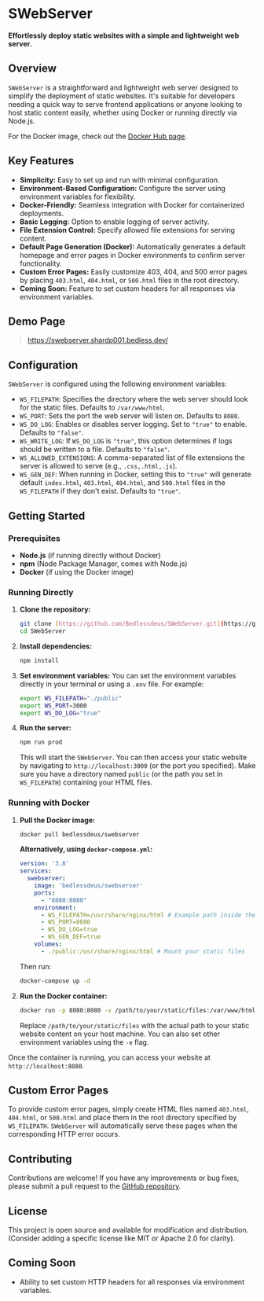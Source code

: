 # SWebServer

**Effortlessly deploy static websites with a simple and lightweight web server.**

## Overview

`SWebServer` is a straightforward and lightweight web server designed to simplify the deployment of static websites. It's suitable for developers needing a quick way to serve frontend applications or anyone looking to host static content easily, whether using Docker or running directly via Node.js.

For the Docker image, check out the [Docker Hub page](https://hub.docker.com/r/bedlessdeus/swebserver).

## Key Features

* **Simplicity:** Easy to set up and run with minimal configuration.
* **Environment-Based Configuration:** Configure the server using environment variables for flexibility.
* **Docker-Friendly:** Seamless integration with Docker for containerized deployments.
* **Basic Logging:** Option to enable logging of server activity.
* **File Extension Control:** Specify allowed file extensions for serving content.
* **Default Page Generation (Docker):** Automatically generates a default homepage and error pages in Docker environments to confirm server functionality.
* **Custom Error Pages:** Easily customize 403, 404, and 500 error pages by placing `403.html`, `404.html`, or `500.html` files in the root directory.
* **Coming Soon:** Feature to set custom headers for all responses via environment variables.

## Demo Page
> https://swebserver.shardp001.bedless.dev/

## Configuration

`SWebServer` is configured using the following environment variables:

* `WS_FILEPATH`: Specifies the directory where the web server should look for the static files. Defaults to `/var/www/html`.
* `WS_PORT`: Sets the port the web server will listen on. Defaults to `8080`.
* `WS_DO_LOG`: Enables or disables server logging. Set to `"true"` to enable. Defaults to `"false"`.
* `WS_WRITE_LOG`: If `WS_DO_LOG` is `"true"`, this option determines if logs should be written to a file. Defaults to `"false"`.
* `WS_ALLOWED_EXTENSIONS`: A comma-separated list of file extensions the server is allowed to serve (e.g., `.css,.html,.js`).
* `WS_GEN_DEF`: When running in Docker, setting this to `"true"` will generate default `index.html`, `403.html`, `404.html`, and `500.html` files in the `WS_FILEPATH` if they don't exist. Defaults to `"true"`.

## Getting Started

### Prerequisites

* **Node.js** (if running directly without Docker)
* **npm** (Node Package Manager, comes with Node.js)
* **Docker** (if using the Docker image)

### Running Directly

1.  **Clone the repository:**
    ```bash
    git clone [https://github.com/Bedlessdeus/SWebServer.git](https://github.com/Bedlessdeus/SWebServer.git)
    cd SWebServer
    ```
2.  **Install dependencies:**
    ```bash
    npm install
    ```
3.  **Set environment variables:** You can set the environment variables directly in your terminal or using a `.env` file. For example:
    ```bash
    export WS_FILEPATH="./public"
    export WS_PORT=3000
    export WS_DO_LOG="true"
    ```
4.  **Run the server:**
    ```bash
    npm run prod
    ```
    This will start the `SWebServer`. You can then access your static website by navigating to `http://localhost:3000` (or the port you specified). Make sure you have a directory named `public` (or the path you set in `WS_FILEPATH`) containing your HTML files.

### Running with Docker

1.  **Pull the Docker image:**
    ```bash
    docker pull bedlessdeus/swebserver
    ```
    **Alternatively, using `docker-compose.yml`:**
    ```yaml
    version: '3.8'
    services:
      swebserver:
        image: 'bedlessdeus/swebserver'
        ports:
          - "8080:8080"
        environment:
          - WS_FILEPATH=/usr/share/nginx/html # Example path inside the container
          - WS_PORT=8080
          - WS_DO_LOG=true
          - WS_GEN_DEF=true
        volumes:
          - ./public:/usr/share/nginx/html # Mount your static files
    ```
    Then run:
    ```bash
    docker-compose up -d
    ```
2.  **Run the Docker container:**
    ```bash
    docker run -p 8080:8080 -v /path/to/your/static/files:/var/www/html -e WS_FILEPATH=/var/www/html bedlessdeus/swebserver
    ```
    Replace `/path/to/your/static/files` with the actual path to your static website content on your host machine. You can also set other environment variables using the `-e` flag.

Once the container is running, you can access your website at `http://localhost:8080`.

## Custom Error Pages

To provide custom error pages, simply create HTML files named `403.html`, `404.html`, or `500.html` and place them in the root directory specified by `WS_FILEPATH`. `SWebServer` will automatically serve these pages when the corresponding HTTP error occurs.

## Contributing

Contributions are welcome! If you have any improvements or bug fixes, please submit a pull request to the [GitHub repository](https://github.com/Bedlessdeus/SWebServer).

## License

This project is open source and available for modification and distribution. (Consider adding a specific license like MIT or Apache 2.0 for clarity).

## Coming Soon

* Ability to set custom HTTP headers for all responses via environment variables.
